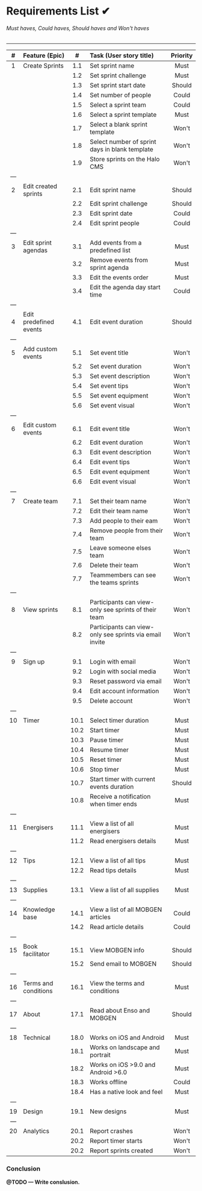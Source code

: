 # Requirements List ✔
###### Must haves, Could haves, Should haves and Won't haves
---

| # | Feature (Epic) | # | Task (User story title) | Priority |
| :-: | :-- | :-: | :-- | :-:
| 1 | Create Sprints | 1.1 | Set sprint name | Must |
|   |   | 1.2 | Set sprint challenge | Must |
|   |   | 1.3 | Set sprint start date | Should |
|   |   | 1.4 | Set number of people | Could |
|   |   | 1.5 | Select a sprint team | Could |
|   |   | 1.6 | Select a sprint template | Must |
|   |   | 1.7 | Select a blank sprint template | Won't |
|   |   | 1.8 | Select number of sprint days in blank template | Won't |
|   |   | 1.9 | Store sprints on the Halo CMS | Won't |
| &mdash; |   |   |   |   |
| 2 | Edit created sprints | 2.1 | Edit sprint name | Should |
|   |   | 2.2 | Edit sprint challenge | Should |
|   |   | 2.3 | Edit sprint date | Could |
|   |   | 2.4 | Edit sprint people | Could |
| &mdash; |   |   |   |   |
| 3 | Edit sprint agendas | 3.1 | Add events from a predefined list | Must |
|   |   | 3.2 | Remove events from sprint agenda | Must |
|   |   | 3.3 | Edit the events order | Must |
|   |   | 3.4 | Edit the agenda day start time | Could |
| &mdash; |   |   |   |   |
| 4 | Edit predefined events | 4.1 | Edit event duration | Should |
| &mdash; |   |   |   |   |
| 5 | Add custom events | 5.1 | Set event title | Won't |
|   |   | 5.2 | Set event duration | Won't |
|   |   | 5.3 | Set event description | Won't |
|   |   | 5.4 | Set event tips | Won't |
|   |   | 5.5 | Set event equipment | Won't |
|   |   | 5.6 | Set event visual | Won't |
| &mdash; |   |   |   |   |
| 6 | Edit custom events | 6.1 | Edit event title | Won't |
|   |   | 6.2 | Edit event duration | Won't |
|   |   | 6.3 | Edit event description | Won't |
|   |   | 6.4 | Edit event tips | Won't |
|   |   | 6.5 | Edit event equipment | Won't |
|   |   | 6.6 | Edit event visual | Won't |
| &mdash; |   |   |   |   |
| 7	|	Create team	| 7.1	|	Set their team name	| Won't |
|   |   | 7.2	| Edit their team name	|	Won't |
|   |   | 7.3	| Add people to their eam	|	Won't |
|   |   | 7.4	| Remove people from their team	|	Won't |
|   |   | 7.5	| Leave someone elses team	|	Won't |
|   |   | 7.6	| Delete their team	|	Won't |
|   |   | 7.7	| Teammembers can see the teams sprints	|	Won't |
| &mdash; |   |   |   |   |
| 8	|	View sprints | 8.1 | Participants can view-only see sprints of their team	|	Won't |
|   |   | 8.2	|	Participants can view-only see sprints via email invite | Won't |
| &mdash; |   |   |   |   |
| 9	|	Sign up	|	9.1	|	Login with email	|	Won't |
|   |   | 9.2	|	Login with social media | Won't |
|   |   | 9.3	|	Reset password via email | Won't |
|   |   | 9.4	|	Edit account information | Won't |
|   |   | 9.5	|	Delete account | Won't |
| &mdash; |   |   |   |   |
| 10 | Timer | 10.1 | Select timer duration	|	Must |
|   |   | 10.2	|	Start timer | Must |
|   |   | 10.3	|	Pause timer | Must |
|   |   | 10.4	|	Resume timer | Must |
|   |   | 10.5	|	Reset timer | Must |
|   |   | 10.6	|	Stop timer | Must |
|   |   | 10.7	|	Start timer with current events duration | Should |
|   |   | 10.8	|	Receive a notification when timer ends | Must |
| &mdash; |   |   |   |   |
| 11 | Energisers | 11.1 | View a list of all energisers	|	Must |
|   |   | 11.2	|	Read energisers details | Must |
| &mdash; |   |   |   |   |
| 12 | Tips | 12.1 | View a list of all tips	|	Must |
|   |   | 12.2	|	Read tips details | Must |
| &mdash; |   |   |   |   |
| 13 | Supplies | 13.1 | View a list of all supplies	|	Must |
| &mdash; |   |   |   |   |
| 14 | Knowledge base | 14.1 | View a list of all MOBGEN articles	|	Could |
|   |   | 14.2 | Read article details	|	Could |
| &mdash; |   |   |   |   |
| 15 | Book facilitator | 15.1 | View MOBGEN info	|	Should |
|   |   | 15.2	|	Send email to MOBGEN | Should |
| &mdash; |   |   |   |   |
| 16 | Terms and conditions | 16.1 | View the terms and conditions	|	Must |
| &mdash; |   |   |   |   |
| 17 | About | 17.1 | Read about Enso and MOBGEN | Should |
| &mdash; |   |   |   |   |
| 18 | Technical | 18.0 | Works on iOS and Android | Must |
|   |   | 18.1 |	Works on landscape and portrait | Must |
|   |   | 18.2 |	Works on iOS >9.0 and Android >6.0 | Must |
|   |   | 18.3 |	Works offline | Could |
|   |   | 18.4 |	Has a native look and feel | Must |
| &mdash; |   |   |   |   |
| 19 | Design | 19.1 | New designs | Must |
| &mdash; |   |   |   |   |
| 20 | Analytics | 20.1 | Report crashes | Won't |
|   |   | 20.2 | Report timer starts | Won't |
|   |   | 20.2 | Report sprints created | Won't |


### Conclusion
**@TODO &mdash; Write conslusion.**